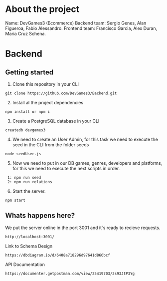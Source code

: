 # About the project

Name: DevGames3 (Ecommerce)
Backend team: Sergio Genes, Alan Figueroa, Fabio Alessandro.
Frontend team: Francisco Garcia, Alex Duran, Maria Cruz Schena.

# Backend

## Getting started

1. Clone this repository in your CLI

```
git clone https://github.com/DevGames3/Backend.git
```

2. Install al the project dependencies

```
npm install or npm i
```

3. Create a PostgreSQL database in your CLI

```
createdb devgames3
```

4. We need to create an User Admin, for this task we need to execute the seed in the CLI from the folder seeds

```
node seedUser.js
```

5. Now we need to put in our DB games, genres, developers and platforms, for this we need to execute the next scripts in order.

```
 1: npm run seed
 2: npm run relations
```

6. Start the server.

```
npm start
```

## Whats happens here?

We put the server online in the port 3001 and it`s ready to recieve requests.

```
http://localhost:3001/
```

Link to Schema Design

```
https://dbdiagram.io/d/6408a718296d97641d866bcf
```

API Documentation

```
https://documenter.getpostman.com/view/25419703/2s93JtP3Yg
```
